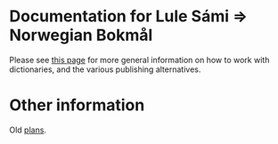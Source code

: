 # Documentation for Lule Sámi ⇒ Norwegian Bokmål

Please see [this page](https://giellalt.github.io/dicts/dicts.html) for more general information on how to work with dictionaries, and the various publishing alternatives.

# Other information

Old [plans](admin/Prosjektplanlegging.md).
